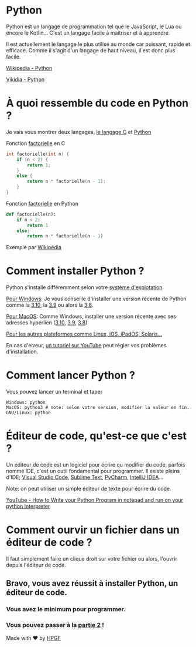 # Python

Python est un langage de programmation tel que le JavaScript, le Lua ou encore le Kotlin...
C'est un langage facile à maitriser et à apprendre.

Il est actuellement le langage le plus utilisé au monde car puissant, rapide et efficace. Comme il s'agit d'un langage de haut niveau, il est donc plus facile.

[Wikipedia - Python](https://fr.wikipedia.org/wiki/Python_(langage))

[Vikidia - Python](https://fr.vikidia.org/wiki/Python_(langage_de_programmation))

# À quoi ressemble du code en Python ?

Je vais vous montrer deux langages, [le langage C](https://fr.wikipedia.org/wiki/C_(langage)) et [Python](https://fr.wikipedia.org/wiki/Python_(langage))

Fonction [factorielle](https://fr.wikipedia.org/wiki/Factorielle) en C

```c
int factorielle(int n) {
    if (n < 2) {
        return 1;
    }
    else {
        return n * factorielle(n - 1);
    }
}
```
Fonction [factorielle](https://fr.wikipedia.org/wiki/Factorielle) en Python
```python
def factorielle(n):
    if n < 2:
        return 1
    else:
        return n * factorielle(n - 1)
```

Exemple par [Wikipédia](https://fr.wikipedia.org/wiki/Python_(langage))


# Comment installer Python ?

Python s'installe différemment selon votre [système d'explotation](https://fr.wikipedia.org/wiki/Syst%C3%A8me_d%27exploitation).

[Pour Windows](https://www.python.org/downloads/windows/):
Je vous conseille d'installer une version récente de Python comme la [3.10](https://www.python.org/downloads/release/python-3100/), la [3.9](https://www.python.org/downloads/release/python-390/) ou alors la [3.8](https://www.python.org/downloads/release/python-380/).

[Pour MacOS](https://www.python.org/downloads/macos/):
Comme Windows, installer une version récente avec ses adresses hyperlien ([3.10](https://www.python.org/ftp/python/3.10.0/python-3.10.0post2-macos11.pkg), [3.9](https://www.python.org/ftp/python/3.9.0/python-3.9.0-macosx10.9.pkg), [3.8](https://www.python.org/ftp/python/3.8.0/python-3.8.0-macosx10.9.pkg))

[Pour les autres plateformes comme Linux, iOS, iPadOS, Solaris...](https://www.python.org/download/other/)

En cas d'erreur, [un tutoriel sur YouTube](https://youtu.be/3nrCgMTDTdY) peut régler vos problèmes d'installation.

# Comment lancer Python ?

Vous pouvez lancer un terminal et taper 
```
Windows: python
MacOS: python3 # note: selon votre version, modifier la valeur en fin.
GNU/Linux: python
```

# Éditeur de code, qu'est-ce que c'est ?

Un éditeur de code est un logiciel pour écrire ou modifier du code, parfois nommé IDE, c'est un outil fondamental pour programmer.
Il existe pleins d'IDE; [Visual Studio Code](https://code.visualstudio.com/), [Sublime Text](https://www.sublimetext.com/), [PyCharm](https://www.jetbrains.com/fr-fr/pycharm/), [IntelliJ IDEA](https://www.jetbrains.com/fr-fr/idea/)...

Note: on peut utiliser un simple éditeur de texte pour écrire du code.

[YouTube - How to Write your Python Program in notepad and run on your python Interpreter](https://youtu.be/Gyd09SoyoPs)

# Comment ourvir un fichier dans un éditeur de code ?

Il faut simplement faire un clique droit sur votre fichier ou alors, l'ouvrir depuis l'éditeur de code.


## Bravo, vous avez réussit à installer Python, un éditeur de code.
### Vous avez le minimum pour programmer.
### Vous pouvez passer à la [partie 2](https://github.com/ArticOff/Tutoriel-sur-Python/blob/main/2.%20Les%20bases%20de%20Python.md) !

Made with ❤️ by [HPGF](https://discord.gg/kNNa8P3Ajy)
